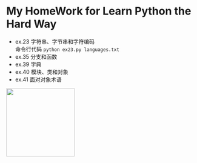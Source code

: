 # My HomeWork for Learn Python the Hard Way
* ex.23 字符串、字节串和字符编码    
命令行代码 `python ex23.py languages.txt `    
* ex.35 分支和函数    
* ex.39 字典    
* ex.40 模块、类和对象    
* ex.41 面对对象术语    
<img src="https://github.com/PyVera/HomeWork/blob/master/pic1.jpg" width="180" height="180" />
